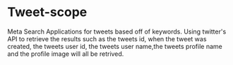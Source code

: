 Tweet-scope
===========

Meta Search Applications for tweets based off of keywords. Using twitter's API to retrieve the results such as the tweets id, when the tweet was created, the tweets user id, the tweets user name,the tweets profile name and the profile image will all be retrived.
      
